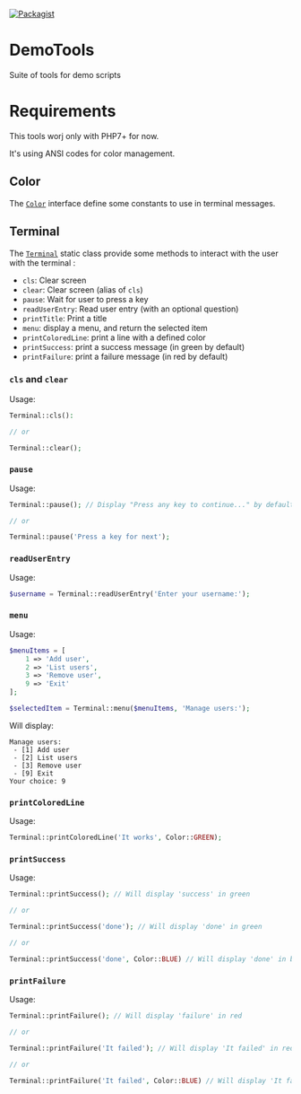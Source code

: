 [![Packagist](https://img.shields.io/packagist/dt/jeckel/demotools.svg)](https://packagist.org/packages/jeckel/demotools)

# DemoTools
Suite of tools for demo scripts

# Requirements

This tools worj only with PHP7+ for now.

It's using ANSI codes for color management.

## Color

The [`Color`](src/Color.php) interface define some constants to use in terminal messages.

## Terminal

The [`Terminal`](src/Terminal.php) static class provide some methods to interact with the user with the terminal :


- `cls`: Clear screen
- `clear`: Clear screen (alias of `cls`)
- `pause`: Wait for user to press a key
- `readUserEntry`: Read user entry (with an optional question)
- `printTitle`: Print a title
- `menu`: display a menu, and return the selected item
- `printColoredLine`: print a line with a defined color
- `printSuccess`: print a success message (in green by default)
- `printFailure`: print a failure message (in red by default)

### `cls` and `clear`

Usage:
```php
Terminal::cls():

// or

Terminal::clear();
```

### `pause`

Usage:
```php
Terminal::pause(); // Display "Press any key to continue..." by default

// or

Terminal::pause('Press a key for next');
```

### `readUserEntry`

Usage:
```php
$username = Terminal::readUserEntry('Enter your username:');
```

### `menu`

Usage:
```php
$menuItems = [
    1 => 'Add user',
    2 => 'List users',
    3 => 'Remove user',
    9 => 'Exit'
];

$selectedItem = Terminal::menu($menuItems, 'Manage users:');
```

Will display:
```
Manage users:
 - [1] Add user
 - [2] List users
 - [3] Remove user
 - [9] Exit
Your choice: 9
```

### `printColoredLine`

Usage:
```php
Terminal::printColoredLine('It works', Color::GREEN);
```

### `printSuccess`

Usage:
```php
Terminal::printSuccess(); // Will display 'success' in green

// or

Terminal::printSuccess('done'); // Will display 'done' in green

// or

Terminal::printSuccess('done', Color::BLUE) // Will display 'done' in blue
```

### `printFailure`

Usage:
```php
Terminal::printFailure(); // Will display 'failure' in red

// or

Terminal::printFailure('It failed'); // Will display 'It failed' in red

// or

Terminal::printFailure('It failed', Color::BLUE) // Will display 'It failed' in blue
```
